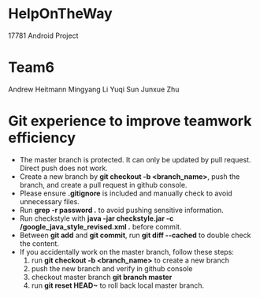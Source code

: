 # HelpOnTheWay
17781 Android Project

# Team6 
Andrew Heitmann
Mingyang Li
Yuqi Sun
Junxue Zhu

# Git experience to improve teamwork efficiency
* The master branch is protected. It can only be updated by pull request. Direct push does not work.
* Create a new branch by **git checkout -b <branch_name>**, push the branch, and create a pull request in github console.
* Please ensure **.gitignore** is included and manually check to avoid unnecessary files.
* Run **grep -r password .** to avoid pushing sensitive information.
* Run checkstyle with **java -jar checkstyle.jar -c /google_java_style_revised.xml .** before commit.
* Between **git add** and **git commit**, run **git diff --cached** to double check the content.
* If you accidentally work on the master branch, follow these steps:
   1. run **git checkout -b <branch_name>** to create a new branch
   2. push the new branch and verify in github console
   3. checkout master branch **git branch master**
   4. run **git reset HEAD~** to roll back local master branch.
